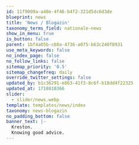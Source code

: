 ```yaml
---
id: 11f9009a-a48e-4f46-b4f2-321d5dc6d3de
blueprint: news
title: 'News / Blogazin'
taxonomy_terms_field: nationale-news
show_in_menu: true
is_button: false
parent: 1bf4a05b-c60a-4736-a075-b63c240f8931
use_meta_keywords: false
no_index_page: false
no_follow_links: false
sitemap_priority: '0.5'
sitemap_changefreq: daily
override_twitter_settings: false
updated_by: b1c36291-e863-41f3-8c6f-b18dd4f22325
updated_at: 1718810366
slider:
  - slider/news.webp
template: templates/news/index
taxonomy: news-blogazin
no_padding_bottom: false
banner_text: |-
  Kreston.
  Knowing good advice.
---
```

